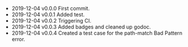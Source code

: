 - 2019-12-04 v0.0.0 First commit.
- 2019-12-04 v0.0.1 Added test.
- 2019-12-04 v0.0.2 Triggering CI.
- 2019-12-04 v0.0.3 Added badges and cleaned up godoc.
- 2019-12-04 v0.0.4 Created a test case for the path-match Bad Pattern error.
